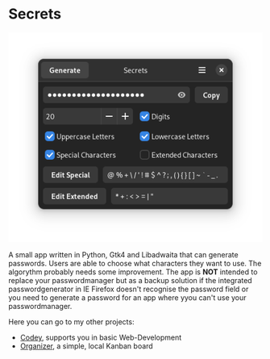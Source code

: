 # Secrets

![secrets.png](assets/secrets.png)

A small app written in Python, Gtk4 and Libadwaita that can generate passwords.
Users are able to choose what characters they want to use.
The algorythm probably needs some improvement.
The app is **NOT** intended to replace your passwordmanager but as a backup solution if the integrated passwordgenerator in IE Firefox doesn't recognise the password field or you need to generate a password for an app where yyou can't use your passwordmanager.

Here you can go to my other projects:
* [Codey](https://unicornyrainbow.github.io/Codey/), supports you in basic Web-Development
* [Organizer](https://unicornyrainbow.github.io/Organizer/), a simple, local Kanban board
